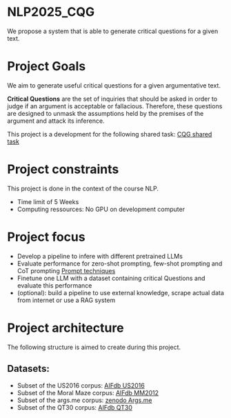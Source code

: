 # NLP2025_CQG
We propose a system that is able to generate critical questions for a given text.

# Project Goals
We aim to generate useful critical questions for a given argumentative text. 

**Critical Questions** are the set of inquiries that should be asked in order to judge if an argument is acceptable or fallacious. Therefore, these questions are designed to unmask the assumptions held by the premises of the argument and attack its inference.


This project is a development for the following shared task: [CQG shared task](https://hitz-zentroa.github.io/shared-task-critical-questions-generation/)

# Project constraints
This project is done in the context of the course NLP.
- Time limit of 5 Weeks
- Computing ressources: No GPU on development computer

# Project focus
- Develop a pipeline to infere with different pretrained LLMs
- Evaluate performance for zero-shot prompting, few-shot prompting and CoT prompting [Prompt techniques](https://www.promptingguide.ai/techniques)
- Finetune one LLM with a dataset containing critical Questions and evaluate this performance
- (optional): build a pipeline to use external knowledge, scrape actual data from internet or use a RAG system

# Project architecture
The following structure is aimed to create during this project.

## Datasets:
- Subset of the US2016 corpus: [AIFdb US2016](https://corpora.aifdb.org/US2016)
- Subset of the Moral Maze corpus: [AIFdb MM2012](https://corpora.aifdb.org/mm2012)
- Subset of the args.me corpus: [zenodo Args.me](https://zenodo.org/records/4139439)
- Subset of the QT30 corpus: [AIFdb QT30](https://corpora.aifdb.org/qt30)
